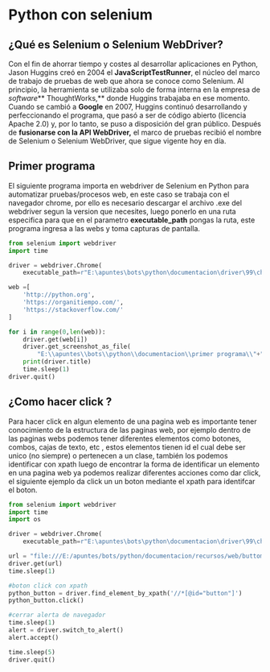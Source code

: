 # Python con selenium
## ¿Qué es Selenium o Selenium WebDriver?

Con el fin de ahorrar tiempo y costes al desarrollar aplicaciones en Python, Jason Huggins creó en 2004 el **JavaScriptTestRunner**, el núcleo del marco de trabajo de pruebas de web que ahora se conoce como Selenium. Al principio, la herramienta se utilizaba solo de forma interna en la empresa de _software_** ThoughtWorks,** donde Huggins trabajaba en ese momento. Cuando se cambió a **Google** en 2007, Huggins continuó desarrollando y perfeccionando el programa, que pasó a ser de código abierto (licencia Apache 2.0) y, por lo tanto, se puso a disposición del gran público. Después de **fusionarse con la API WebDriver,** el marco de pruebas recibió el nombre de Selenium o Selenium WebDriver, que sigue vigente hoy en día.

## Primer programa

El siguiente programa importa en webdriver de  Selenium en Python para automatizar pruebas/procesos web, en este caso se trabaja con el navegador chrome, por ello es  necesario descargar el archivo .exe del webdriver segun la version que necesites, luego ponerlo en una ruta especifica para que en el parametro **executable_path** pongas la ruta, este programa ingresa a las webs y toma capturas de pantalla.

```python
from selenium import webdriver
import time

driver = webdriver.Chrome(
    executable_path=r"E:\apuntes\bots\python\documentacion\driver\99\chromedriver.exe")

web =[
    'http://python.org',
    'https://organitiempo.com/',
    'https://stackoverflow.com/'
]

for i in range(0,len(web)):
    driver.get(web[i])
    driver.get_screenshot_as_file(
        "E:\\apuntes\\bots\\python\\documentacion\\primer programa\\"+"shoot"+str(i)+".png")
    print(driver.title)
    time.sleep(1)
driver.quit()

```

## ¿Como hacer click ?

Para hacer click en algun elemento de una pagina web es importante tener conocimiento de la estructura de las paginas web, por ejemplo dentro de las paginas webs podemos tener diferentes elementos como botones, combos, cajas de texto, etc ,  estos elementos tienen id el cual debe ser unico (no siempre) o pertenecen a un clase,  también los podemos identificar con xpath  luego de encontrar la forma de  identificar un elemento en una pagina web  ya podemos realizar diferentes acciones como dar click, el siguiente ejemplo da click un un boton mediante el xpath para identifcar el boton.

```python
from selenium import webdriver
import time
import os

driver = webdriver.Chrome(
    executable_path=r"E:\apuntes\bots\python\documentacion\driver\99\chromedriver.exe")

url = "file:///E:/apuntes/bots/python/documentacion/recursos/web/buttom.html"
driver.get(url)
time.sleep(1)

#boton click con xpath
python_button = driver.find_element_by_xpath('//*[@id="button"]')
python_button.click()

#cerrar alerta de navegador
time.sleep(1)
alert = driver.switch_to_alert()
alert.accept()

time.sleep(5)
driver.quit()
```

